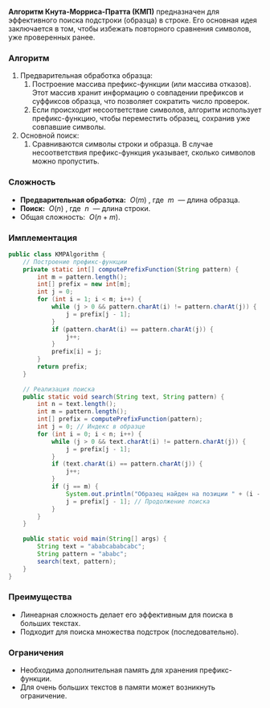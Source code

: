 **Алгоритм Кнута-Морриса-Пратта (КМП)** предназначен для эффективного поиска подстроки (образца) в строке. Его основная идея заключается в том, чтобы избежать повторного сравнения символов, уже проверенных ранее.


### Алгоритм

1. Предварительная обработка образца:
	1. Построение массива префикс-функции (или массива отказов). Этот массив хранит информацию о совпадении префиксов и суффиксов образца, что позволяет сократить число проверок.
	2. Если происходит несоответствие символов, алгоритм использует префикс-функцию, чтобы переместить образец, сохранив уже совпавшие символы.
2. Основной поиск:
	1. Сравниваются символы строки и образца. В случае несоответствия префикс-функция указывает, сколько символов можно пропустить.


### Сложность

- **Предварительная обработка:**  $O(m)$ , где  $m$  — длина образца.
- **Поиск:**  $O(n)$ , где  $n$  — длина строки.
- Общая сложность:  $O(n + m)$.


### Имплементация

``` java
public class KMPAlgorithm {
    // Построение префикс-функции
    private static int[] computePrefixFunction(String pattern) {
        int m = pattern.length();
        int[] prefix = new int[m];
        int j = 0;
        for (int i = 1; i < m; i++) {
            while (j > 0 && pattern.charAt(i) != pattern.charAt(j)) {
                j = prefix[j - 1];
            }
            if (pattern.charAt(i) == pattern.charAt(j)) {
                j++;
            }
            prefix[i] = j;
        }
        return prefix;
    }
	
    // Реализация поиска
    public static void search(String text, String pattern) {
        int n = text.length();
        int m = pattern.length();
        int[] prefix = computePrefixFunction(pattern);
        int j = 0; // Индекс в образце
        for (int i = 0; i < n; i++) {
            while (j > 0 && text.charAt(i) != pattern.charAt(j)) {
                j = prefix[j - 1];
            }
            if (text.charAt(i) == pattern.charAt(j)) {
                j++;
            }
            if (j == m) {
                System.out.println("Образец найден на позиции " + (i - m + 1));
                j = prefix[j - 1]; // Продолжение поиска
            }
        }
    }
	
    public static void main(String[] args) {
        String text = "ababcababcabc";
        String pattern = "ababc";
        search(text, pattern);
    }
}
```


### Преимущества

- Линеарная сложность делает его эффективным для поиска в больших текстах.
- Подходит для поиска множества подстрок (последовательно).


### Ограничения

- Необходима дополнительная память для хранения префикс-функции.
- Для очень больших текстов в памяти может возникнуть ограничение.